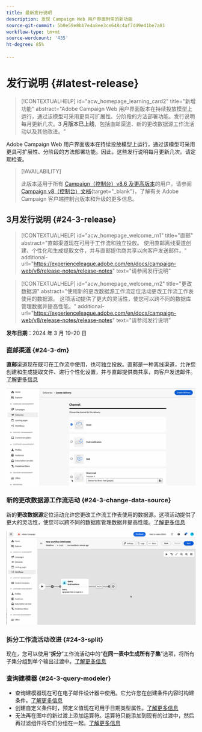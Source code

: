 ```yaml
---
title: 最新发行说明
description: 发现 Campaign Web 用户界面附带的新功能
source-git-commit: 5b0e59e8bb7e4a8ee3ce648c4af7dd9e41be7a81
workflow-type: tm+mt
source-wordcount: '435'
ht-degree: 85%

---
```


# 发行说明 {#latest-release}


>[!CONTEXTUALHELP]
>id="acw_homepage_learning_card2"
>title="新增功能"
>abstract="Adobe Campaign Web 用户界面版本在持续投放模型上运行，通过该模型可采用更具可扩展性、分阶段的方法部署功能。发行说明每月更新几次。**3 月版本已上线**，包括直邮渠道、新的更改数据源工作流活动以及其他改进。"


<!--Last update: **March 19, 2024**-->

Adobe Campaign Web 用户界面版本在持续投放模型上运行，通过该模型可采用更具可扩展性、分阶段的方法部署功能。因此，这些发行说明每月更新几次。请定期检查。

>[!AVAILABILITY]
>
>此版本适用于所有 [Campaign（控制台）v8.6 及更高版本](https://experienceleague.adobe.com/docs/campaign/campaign-v8/releases/release-notes.html?lang=zh-Hans)的用户。请参阅 [Campaign v8（控制台）文档](https://experienceleague.adobe.com/docs/campaign/campaign-v8/releases/upgrades.html?lang=zh-Hans){target="_blank"}，了解有关 Adobe Campaign 客户端控制台版本和升级的更多信息。

## 3月发行说明 {#24-3-release}

>[!CONTEXTUALHELP]
>id="acw_homepage_welcome_rn1"
>title="直邮"
>abstract="直邮渠道现在可用于工作流和独立投放。 使用直邮离线渠道创建、个性化和生成提取文件，并与直邮提供商共享以向客户发送邮件。"
>additional-url="https://experienceleague.adobe.com/en/docs/campaign-web/v8/release-notes/release-notes" text="请参阅发行说明"

>[!CONTEXTUALHELP]
>id="acw_homepage_welcome_rn2"
>title="更改数据源"
>abstract="使用新的更改数据源工作流定位活动更改工作流工作表使用的数据源。 这项活动提供了更大的灵活性，使您可以跨不同的数据库管理数据并提高性能。"
>additional-url="https://experienceleague.adobe.com/en/docs/campaign-web/v8/release-notes/release-notes" text="请参阅发行说明"


**发布日期**：2024 年 3 月 19–20 日

### 直邮渠道 {#24-3-dm}

**直邮**&#x200B;渠道现在既可在工作流中使用，也可独立投放。直邮是一种离线渠道，允许您创建和生成提取文件、进行个性化设置，并与直邮提供商共享，向客户发送邮件。[了解更多信息](../direct-mail/gs-direct-mail.md)

![](../assets/do-not-localize/direct-mail.gif)

### 新的更改数据源工作流活动 {#24-3-change-data-source}

新的&#x200B;**更改数据源**&#x200B;定位活动允许您更改工作流工作表使用的数据源。这项活动提供了更大的灵活性，使您可以跨不同的数据库管理数据并提高性能。[了解更多信息](../workflows/activities/change-data-source.md)

![](../assets/do-not-localize/change-data-source.gif)

### 拆分工作流活动改进 {#24-3-split}

现在，您可以使用“**拆分**”工作流活动中的“**在同一表中生成所有子集**”选项，将所有子集分组到单个输出过渡中。[了解更多信息](../workflows/activities/split.md)

### 查询建模器 {#24-3-query-modeler}

* 查询建模器现在可在电子邮件设计器中使用。它允许您在创建条件内容时构建条件。[了解更多信息](../personalization/conditions.md)
* 创建自定义条件时，预定义值现在可用于日期类型属性。[了解更多信息](../query/build-query.md)
* 无法再在图中的新过渡上添加运算符。运算符只能添加到现有的过渡中，然后再过滤组件将它们分组在一起。[了解更多信息](../query/build-query.md)

